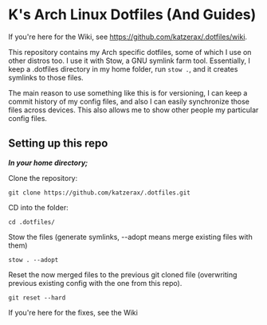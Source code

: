 # K's Arch Linux Dotfiles (And Guides)
If you're here for the Wiki, see https://github.com/katzerax/.dotfiles/wiki.

This repository contains my Arch specific dotfiles, some of which I use on other distros too. I use it with Stow, a GNU symlink farm tool. 
Essentially, I keep a .dotfiles directory in my home folder, run `stow .`, and it creates symlinks to those files.

The main reason to use something like this is for versioning, I can keep a commit history of my config files, and also I can easily synchronize those files across devices.
This also allows me to show other people my particular config files.

## Setting up this repo
***In your home directory;***

Clone the repository:
```
git clone https://github.com/katzerax/.dotfiles.git
```
CD into the folder:
```
cd .dotfiles/
```
Stow the files (generate symlinks, --adopt means merge existing files with them)
```
stow . --adopt
```
Reset the now merged files to the previous git cloned file (overwriting previous existing config with the one from this repo).
```
git reset --hard
```

If you're here for the fixes, see the Wiki
